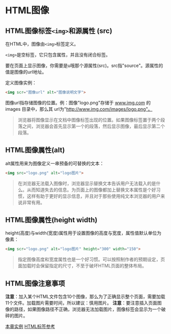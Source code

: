 # HTML图像

## HTML图像标签`<img>`和源属性 (src)

在HTML中，图像由`<img>`标签定义。

`<img>`是空标签，它只包含属性，并且没有闭合标签。

要在页面上显示图像，你需要是u哦那个源属性(src)。src指"source"。源属性的值是图像的url地址。

定义图像实例：

```html
<img scr="图像url" alt="图像说明文字">
```

图像url指存储图像的位置。例：图像"logo.png"存储于 www.img.com 的 images 目录中，那么其 url为"http://www.img.com/images/logo.png"。

> 浏览器将图像显示在文档中图像标签出现的位置。如果图像标签置于两个段落之间，浏览器会首先显示第一个的段落，然后显示图像，最后显示第二个段落。

## HTML图像属性(alt)

alt属性用来为图像定义一串预备的可替换的文本：

```html
<img src="logo.png" alt="logo图片">
```

> 在浏览器无法载入图像时，浏览器显示替换文本告诉用户无法载入的是什么。从而知道失去的信息。为页面上的图像都加上替换文本属性是个好习惯，这样有助于更好的显示信息，并且对于那些使用纯文本浏览器的用户来说非常有用。

## HTML图像属性(height width)

height(高度)与width(宽度)属性用于设置图像的高度与宽度，属性值默认单位为像素：

```html
<img scr="logo.png" alt="logo图片" height="300" width="150">
```

> 指定图像高度和宽度属性也是一个好习惯。可以按照制作者的预期设定，页面加载时会保留指定的尺寸，不至于破坏HTML页面的整体布局。

## HTML图像注意事项

**注意**：加入某个HTML文件包含10个图像，那么为了正确显示整个页面，需要加载11个文件。加载图片需要时间，所以建议：慎用图片。
**注意**：要注意插入页面图像的路径，如果图像路径不正确，浏览器无法加载图片，图像标签会显示为一个破碎的图片。


[本章实例](./11.HTML图像实例.html)
[HTML标签参考](./99.HTML标签参考.md)